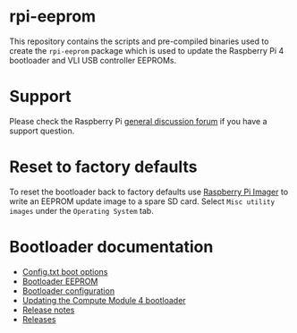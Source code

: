 # rpi-eeprom
This repository contains the scripts and pre-compiled binaries used to create the `rpi-eeprom` package which is used to update the Raspberry Pi 4 bootloader and VLI USB controller EEPROMs.

# Support
Please check the Raspberry Pi [general discussion forum](https://forums.raspberrypi.com/viewforum.php?f=63) if you have a support question.

# Reset to factory defaults
To reset the bootloader back to factory defaults use [Raspberry Pi Imager](https://www.raspberrypi.com/software/) to write an EEPROM update image to a spare SD card. Select `Misc utility images` under the `Operating System` tab.

# Bootloader documentation
* [Config.txt boot options](https://www.raspberrypi.com/documentation/computers/config_txt.html#boot-options)
* [Bootloader EEPROM](https://www.raspberrypi.com/documentation/computers/raspberry-pi.html#raspberry-pi-4-boot-eeprom)
* [Bootloader configuration](https://www.raspberrypi.com/documentation/computers/raspberry-pi.html#raspberry-pi-4-bootloader-configuration)
* [Updating the Compute Module 4 bootloader](https://www.raspberrypi.com/documentation/computers/compute-module.html#cm4bootloader)
* [Release notes](firmware/release-notes.md)
* [Releases](releases.md)
